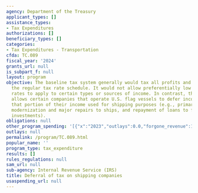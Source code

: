```yaml
---
agency: Department of the Treasury
applicant_types: []
assistance_types:
- Tax Expenditures
authorizations: []
beneficiary_types: []
categories:
- Tax Expenditures - Transportation
cfda: TC.089
fiscal_year: '2024'
grants_url: null
is_subpart_f: null
layout: program
objective: The baseline tax system generally would tax all profits and income under
  the regular tax rate schedule. It would not allow preferentially low (or zero) tax
  rates to apply to certain types or sources of income. In contrast, the Tax Code
  allows certain companies that operate U.S. flag vessels to defer income taxes on
  that portion of their income used for shipping purposes (e.g., primarily construction,
  modernization and major repairs to ships, and repayment of loans to finance these
  investments).
obligations: null
other_program_spending: '[{"x":"2023","outlays":0.0,"forgone_revenue":10000000.0},{"x":"2024","outlays":0.0,"forgone_revenue":20000000.0},{"x":"2025","outlays":0.0,"forgone_revenue":60000000.0}]'
outlays: null
permalink: /program/TC.089.html
popular_name: ''
program_type: tax_expenditure
results: []
rules_regulations: null
sam_url: null
sub-agency: Internal Revenue Service (IRS)
title: Deferral of tax on shipping companies
usaspending_url: null
---
```

